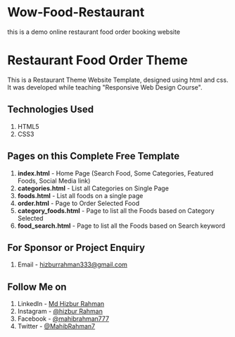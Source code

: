 # Wow-Food-Restaurant
this is a demo online restaurant food order booking website 
# Restaurant Food Order Theme
This is a Restaurant Theme Website Template, designed using html and css. It was developed while teaching "Responsive Web Design Course".


## Technologies Used
1. HTML5
2. CSS3


## Pages on this Complete Free Template
1. **index.html** - Home Page (Search Food, Some Categories, Featured Foods, Social Media link)
2. **categories.html** - List all Categories on Single Page
3. **foods.html** - List all foods on a single page
4. **order.html** - Page to Order Selected Food
5. **category_foods.html** - Page to list all the Foods based on Category Selected
6. **food_search.html** - Page to list all the Foods based on Search keyword


## For Sponsor or Project Enquiry
1. Email - hizburrahman333@gmail.com


## Follow Me on
1. LinkedIn - [Md Hizbur Rahman](https://www.linkedin.com/in/md-hizbur-rahman-mahib-b953101a5/ "Hizbur Rahman on LinkedIn")
2. Instagram - [@hizbur Rahman](https://www.instagram.com/hizburrahman777/ "Hizbur Rahman on Instagram")
3. Facebook - [@mahibrahman777](https://www.facebook.com/mahibrahman777 "Hizbur Rahman on Facebook")
5. Twitter - [@MahibRahman7](https://twitter.com/MahibRahman7 "Hizbur Rahman on Twitter")
